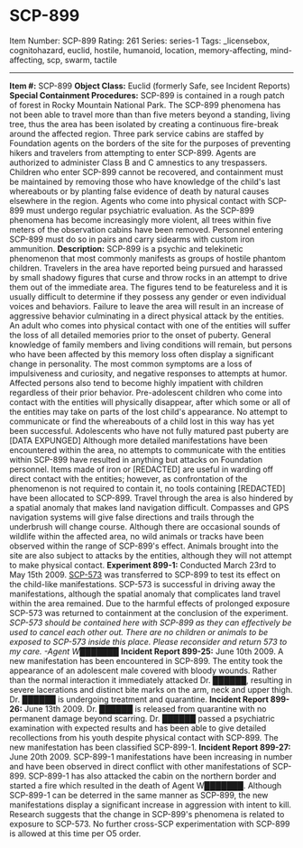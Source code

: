 # SCP-899
Item Number: SCP-899
Rating: 261
Series: series-1
Tags: _licensebox, cognitohazard, euclid, hostile, humanoid, location, memory-affecting, mind-affecting, scp, swarm, tactile

---

**Item #:** SCP-899
**Object Class:** Euclid (formerly Safe, see Incident Reports)
**Special Containment Procedures:** SCP-899 is contained in a rough patch of forest in Rocky Mountain National Park. The SCP-899 phenomena has not been able to travel more than than five meters beyond a standing, living tree, thus the area has been isolated by creating a continuous fire-break around the affected region. Three park service cabins are staffed by Foundation agents on the borders of the site for the purposes of preventing hikers and travelers from attempting to enter SCP-899. Agents are authorized to administer Class B and C amnestics to any trespassers. Children who enter SCP-899 cannot be recovered, and containment must be maintained by removing those who have knowledge of the child's last whereabouts or by planting false evidence of death by natural causes elsewhere in the region.
Agents who come into physical contact with SCP-899 must undergo regular psychiatric evaluation.
As the SCP-899 phenomena has become increasingly more violent, all trees within five meters of the observation cabins have been removed. Personnel entering SCP-899 must do so in pairs and carry sidearms with custom iron ammunition.
**Description:** SCP-899 is a psychic and telekinetic phenomenon that most commonly manifests as groups of hostile phantom children. Travelers in the area have reported being pursued and harassed by small shadowy figures that curse and throw rocks in an attempt to drive them out of the immediate area. The figures tend to be featureless and it is usually difficult to determine if they possess any gender or even individual voices and behaviors. Failure to leave the area will result in an increase of aggressive behavior culminating in a direct physical attack by the entities. An adult who comes into physical contact with one of the entities will suffer the loss of all detailed memories prior to the onset of puberty. General knowledge of family members and living conditions will remain, but persons who have been affected by this memory loss often display a significant change in personality. The most common symptoms are a loss of impulsiveness and curiosity, and negative responses to attempts at humor. Affected persons also tend to become highly impatient with children regardless of their prior behavior.
Pre-adolescent children who come into contact with the entities will physically disappear, after which some or all of the entities may take on parts of the lost child's appearance. No attempt to communicate or find the whereabouts of a child lost in this way has yet been successful. Adolescents who have not fully matured past puberty are [DATA EXPUNGED]
Although more detailed manifestations have been encountered within the area, no attempts to communicate with the entities within SCP-899 have resulted in anything but attacks on Foundation personnel. Items made of iron or [REDACTED] are useful in warding off direct contact with the entities; however, as confrontation of the phenomenon is not required to contain it, no tools containing [REDACTED] have been allocated to SCP-899.
Travel through the area is also hindered by a spatial anomaly that makes land navigation difficult. Compasses and GPS navigation systems will give false directions and trails through the underbrush will change course. Although there are occasional sounds of wildlife within the affected area, no wild animals or tracks have been observed within the range of SCP-899's effect. Animals brought into the site are also subject to attacks by the entities, although they will not attempt to make physical contact.
**Experiment 899-1:** Conducted March 23rd to May 15th 2009. [SCP-573](/scp-573) was transferred to SCP-899 to test its effect on the child-like manifestations. SCP-573 is successful in driving away the manifestations, although the spatial anomaly that complicates land travel within the area remained. Due to the harmful effects of prolonged exposure SCP-573 was returned to containment at the conclusion of the experiment.
_SCP-573 should be contained here with SCP-899 as they can effectively be used to cancel each other out. There are no children or animals to be exposed to SCP-573 inside this place. Please reconsider and return 573 to my care. -Agent W███████_
**Incident Report 899-25:** June 10th 2009. A new manifestation has been encountered in SCP-899. The entity took the appearance of an adolescent male covered with bloody wounds. Rather than the normal interaction it immediately attacked Dr. ██████, resulting in severe lacerations and distinct bite marks on the arm, neck and upper thigh. Dr. ██████ is undergoing treatment and quarantine.
**Incident Report 899-26:** June 13th 2009. Dr. ██████ is released from quarantine with no permanent damage beyond scarring. Dr. ██████ passed a psychiatric examination with expected results and has been able to give detailed recollections from his youth despite physical contact with SCP-899. The new manifestation has been classified SCP-899-1.
**Incident Report 899-27:** June 20th 2009. SCP-899-1 manifestations have been increasing in number and have been observed in direct conflict with other manifestations of SCP-899. SCP-899-1 has also attacked the cabin on the northern border and started a fire which resulted in the death of Agent W███████.
Although SCP-899-1 can be deterred in the same manner as SCP-899, the new manifestations display a significant increase in aggression with intent to kill. Research suggests that the change in SCP-899's phenomena is related to exposure to SCP-573. No further cross-SCP experimentation with SCP-899 is allowed at this time per O5 order.